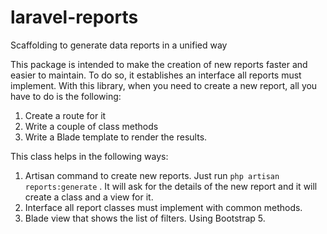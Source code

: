 # laravel-reports
Scaffolding to generate data reports in a unified way

This package is intended to make the creation of new reports faster and easier to maintain. To do so, it establishes an interface all reports must implement. With this library, when you need to create a new report, all you have to do is the following:

1. Create a route for it
2. Write a couple of class methods
3. Write a Blade template to render the results.

This class helps in the following ways:

1. Artisan command to create new reports. Just run `php artisan reports:generate` . It will ask for the details of the new report and it will create a class and a view for it.
2. Interface all report classes must implement with common methods.
3. Blade view that shows the list of filters. Using Bootstrap 5.
